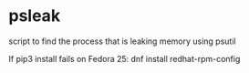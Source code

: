 # psleak
script to find the process that is leaking memory using psutil

If pip3 install fails on Fedora 25:
dnf install redhat-rpm-config
